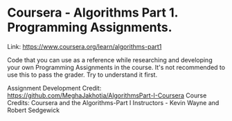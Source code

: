 # Coursera - Algorithms Part 1. Programming Assignments.

Link: https://www.coursera.org/learn/algorithms-part1

Code that you can use as a reference while researching and developing your own Programming Assignments in the course. It's not recommended to use this to pass the grader. Try to understand it first.

Assignment Development Credit: https://github.com/MeghaJakhotia/AlgorithmsPart-I-Coursera
Course Credits: Coursera and the Algorithms-Part I Instructors - Kevin Wayne and Robert Sedgewick

